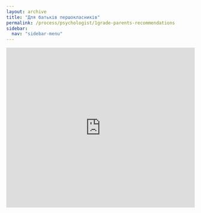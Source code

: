 ```yaml
---
layout: archive
title: "Для батьків першокласників"
permalink: /process/psychologist/1grade-parents-recommendations
sidebar:
  nav: "sidebar-menu"
---
```


<div style="left: 0; width: 100%; height: 0; position: relative; padding-bottom: 85.0847%;"><iframe src="https://drive.google.com/file/d/1GSOcdXTKsQcg0hfhQbUGOKBHWJTq4GEW/preview" style="border: 0; top: 0; left: 0; width: 100%; height: 100%; position: absolute;" allowfullscreen></iframe></div>

